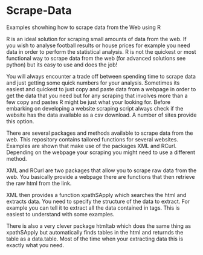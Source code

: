# Scrape-Data
Examples showhing how to scrape data from the Web using R

R is an ideal solution for scraping small amounts of data from the web. If you wish to analyse football results or house prices for example you need data in order to perform the statistical analysis. R is not the quickest or most functional way to scrape data from the web (for advanced solutions see python) but its easy to use and does the job!

You will always encounter a trade off between spending time to scrape data and just getting some quick numbers for your analysis. Sometimes its easiest and quickest to just copy and paste data from a webpage in order to get the data that you need but for any scraping that involves more than a few copy and pastes R might be just what your looking for. Before embarking on developing a website scraping script always check if the website has the data available as a csv download. A number of sites provide this option.

There are several packages and methods available to scrape data from the web. This repository contains tailored functions for several websites. Examples are shown that make use of the packages XML and RCurl. Depending on the webpage your scraping you might need to use a different method. 

XML and RCurl are two packages that allow you to scrape raw data from the web. You basically provide a webpage there are functions that then retrieve the raw html from the link.

XML then provides a function xpathSApply which searches the html and extracts data. You need to specify the structure of the data to extract. For example you can tell it to extract all the data contained in <td> tags. This is easiest to understand with some examples. 

There is also a very clever package htmltab which does the same thing as xpathSApply but automatically finds tables in the html and returnds the table as a data.table. Most of the time when your extracting data this is exactly what you need.  
